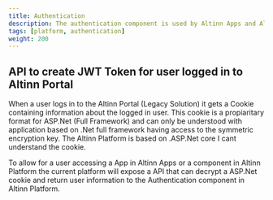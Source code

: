 ```yaml
---
title: Authentication
description: The authentication component is used by Altinn Apps and Altinn Platform to authenticate users and systems.
tags: [platform, authentication]
weight: 200
---
```



## API to create JWT Token for user logged in to Altinn Portal
When a user logs in to the Altinn Portal (Legacy Solution) it gets a Cookie containing information about the logged in user. This cookie is
a propiaritary format for ASP.Net (Full Framework) and can only be understood with application based on .Net full framework having access to the 
symmetric encryption key. The Altinn Platform is based on .ASP.Net core I cant understand the cookie. 

To allow for a user accessing a App in Altinn Apps or a component in Altinn Platform the current platform will expose a API that can decrypt a ASP.Net 
cookie and return user information to the Authentication component in Altinn Platform. 

